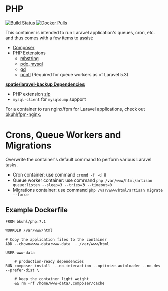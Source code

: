 # PHP

[![Build Status](https://travis-ci.org/bkuhl/php.svg?branch=master)](https://travis-ci.org/bkuhl/php)
[![Docker Pulls](https://img.shields.io/docker/pulls/bkuhl/php.svg)](https://hub.docker.com/r/bkuhl/php)

This container is intended to run Laravel application's queues, cron, etc. and thus comes with a few items to assist:

 * [Composer](https://getcomposer.org)
 * PHP Extensions
   * [mbstring](http://php.net/manual/en/book.mbstring.php)
   * [pdo_mysql](http://php.net/manual/en/ref.pdo-mysql.php)
   * [gd](http://php.net/manual/en/book.image.php)
   * [pcntl](http://php.net/manual/en/book.pcntl.php) (Required for queue workers as of Laravel 5.3)
   
**[spatie/laravel-backup Dependencies](https://github.com/spatie/laravel-backup)**
 * PHP extension [zip](http://php.net/manual/en/book.zip.php)
 * `mysql-client` for `mysqldump` support
 
For a container to run nginx/fpm for Laravel applications,  check out [bkuhl/fpm-nginx](https://github.com/bkuhl/fpm-nginx).
 
# Crons, Queue Workers and Migrations

Overwrite the container's default command to perform various Laravel tasks.

 * Cron container: use command `crond -f -d 8`
 * Queue worker container: use command `php /var/www/html/artisan queue:listen --sleep=3 --tries=3 --timeout=0`
 * Migrations container: use command `php /var/www/html/artisan migrate --force`
## Example Dockerfile

```
FROM bkuhl/php:7.1

WORKDIR /var/www/html

# Copy the application files to the container
ADD --chown=www-data:www-data  . /var/www/html

USER www-data

    # production-ready dependencies
RUN composer install  --no-interaction --optimize-autoloader --no-dev --prefer-dist \

    # keep the container light weight
    && rm -rf /home/www-data/.composer/cache
```
